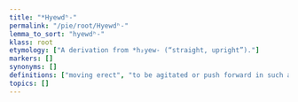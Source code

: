 ```yaml
---
title: "*Hyewdʰ-"
permalink: "/pie/root/Hyewdʰ-"
lemma_to_sort: "hyewdʰ-"
klass: root
etymology: ["A derivation from *h₂yew- (“straight, upright”)."]
markers: []
synonyms: []
definitions: ["moving erect", "to be agitated or push forward in such a fashion that one is straight or upright (for example as walking into battle)"]
topics: []
---
```

